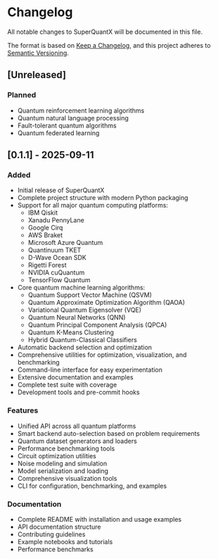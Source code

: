 # Changelog

All notable changes to SuperQuantX will be documented in this file.

The format is based on [Keep a Changelog](https://keepachangelog.com/en/1.0.0/),
and this project adheres to [Semantic Versioning](https://semver.org/spec/v2.0.0.html).

## [Unreleased]

### Planned
- Quantum reinforcement learning algorithms
- Quantum natural language processing
- Fault-tolerant quantum algorithms
- Quantum federated learning

## [0.1.1] - 2025-09-11

### Added
- Initial release of SuperQuantX
- Complete project structure with modern Python packaging
- Support for all major quantum computing platforms:
  - IBM Qiskit
  - Xanadu PennyLane
  - Google Cirq
  - AWS Braket
  - Microsoft Azure Quantum
  - Quantinuum TKET
  - D-Wave Ocean SDK
  - Rigetti Forest
  - NVIDIA cuQuantum
  - TensorFlow Quantum
- Core quantum machine learning algorithms:
  - Quantum Support Vector Machine (QSVM)
  - Quantum Approximate Optimization Algorithm (QAOA)
  - Variational Quantum Eigensolver (VQE)
  - Quantum Neural Networks (QNN)
  - Quantum Principal Component Analysis (QPCA)
  - Quantum K-Means Clustering
  - Hybrid Quantum-Classical Classifiers
- Automatic backend selection and optimization
- Comprehensive utilities for optimization, visualization, and benchmarking
- Command-line interface for easy experimentation
- Extensive documentation and examples
- Complete test suite with coverage
- Development tools and pre-commit hooks

### Features
- Unified API across all quantum platforms
- Smart backend auto-selection based on problem requirements
- Quantum dataset generators and loaders
- Performance benchmarking tools
- Circuit optimization utilities
- Noise modeling and simulation
- Model serialization and loading
- Comprehensive visualization tools
- CLI for configuration, benchmarking, and examples

### Documentation
- Complete README with installation and usage examples
- API documentation structure
- Contributing guidelines
- Example notebooks and tutorials
- Performance benchmarks
